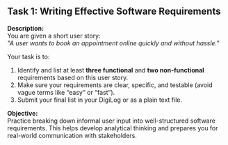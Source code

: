 ## Task 1: Writing Effective Software Requirements

**Description:**  
You are given a short user story:  
*"A user wants to book an appointment online quickly and without hassle."*  

Your task is to:  
1. Identify and list at least **three functional** and **two non-functional** requirements based on this user story.  
2. Make sure your requirements are clear, specific, and testable (avoid vague terms like “easy” or “fast”).  
3. Submit your final list in your DigiLog or as a plain text file.

**Objective:**  
Practice breaking down informal user input into well-structured software requirements. This helps develop analytical thinking and prepares you for real-world communication with stakeholders.
